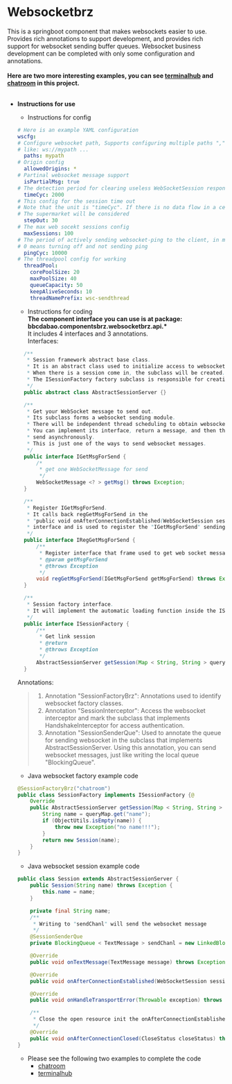 # Websocketbrz
This is a springboot component that makes websockets easier to use. <br>
Provides rich annotations to support development, and provides rich support for websocket sending buffer queues. Websocket business development can be completed with only some configuration and annotations.<br><br>
__Here are two more interesting examples, you can see [terminalhub](../terminalhub) and [chatroom](../chatroom) in this project.__<br><br>
  - __Instructions for use__
    - Instructions for config
    ```yml
    # Here is an example YAML configuration
    wscfg:
    # Configure websocket path, Supports configuring multiple paths "," intervals.
    # like: ws://mypath ...
      paths: mypath
    # Origin config
      allowedOrigins: *
    # Partinal websocket message support
      isPartialMsg: true
    # The detection period for clearing useless WebSocketSession responses, in milliseconds
      timeCyc: 2000
    # This config for the session time out
    # Note that the unit is "timeCyc". If there is no data flow in a certain period
    # The supermarket will be considered
      stepOut: 30
    # The max web socekt sessions config
      maxSessions: 100
    # The period of actively sending websocket-ping to the client, in milliseconds
    # 0 means turning off and not sending ping
      pingCyc: 10000
    # The threadpool config for working
      threadPool:
        corePoolSize: 20
        maxPoolSize: 40
        queueCapacity: 50
        keepAliveSeconds: 10
        threadNamePrefix: wsc-sendthread
    ```
    - Instructions for coding<br>
    __The component interface you can use is at package:__<br>
    **bbcdabao.componentsbrz.websocketbrz.api.\***<br>
    It includes 4 interfaces and 3 annotations.<br>
    Interfaces:<br>
    ```java
      /**
       * Session framework abstract base class.
       * It is an abstract class used to initialize access to websocket sessions and receive messages.
       * When there is a session come in, the subclass will be created.
       * The ISessionFactory factory subclass is responsible for creating.
       */
      public abstract class AbstractSessionServer {}

      /**
       * Get your WebSocket message to send out.
       * Its subclass forms a websocket sending module.
       * There will be independent thread scheduling to obtain websocket messages and then send them.
       * You can implement its interface, return a message, and then the component will schedule and
       * send asynchronously.
       * This is just one of the ways to send websocket messages.
       */
      public interface IGetMsgForSend {
          /*
           * get one WebSocketMessage for send
           */
          WebSocketMessage <? > getMsg() throws Exception;
      }

      /**
       * Register IGetMsgForSend.
       * It calls back regGetMsgForSend in the
       * "public void onAfterConnectionEstablished(WebSocketSession session, IRegGetMsgForSend regGetMsgForSend)"
       * interface and is used to register the "IGetMsgForSend" sending module.
       */
      public interface IRegGetMsgForSend {
          /**
           * Register interface that frame used to get web socket message for send
           * @param getMsgForSend
           * @throws Exception
           */
          void regGetMsgForSend(IGetMsgForSend getMsgForSend) throws Exception;
      }

      /**
       * Session factory interface.
       * It will implement the automatic loading function inside the ISessionServer object created.
       */
      public interface ISessionFactory {
          /**
           * Get link session
           * @return
           * @throws Exception
           */
          AbstractSessionServer getSession(Map < String, String > queryMap) throws Exception;
      }
    ```
    Annotations:<br>
      > 1. Annotation "SessionFactoryBrz":
Annotations used to identify websocket factory classes.
      > 2. Annotation "SessionInterceptor":
Access the websocket interceptor and mark the subclass that implements HandshakeInterceptor for access authentication.
      > 3. Annotation "SessionSenderQue":
Used to annotate the queue for sending websocket in the subclass that implements AbstractSessionServer. Using this annotation, you can send websocket messages, just like writing the local queue "BlockingQueue".

    - Java websocket factory example code 
    ```java
	@SessionFactoryBrz("chatroom")
	public class SessionFactory implements ISessionFactory {@
	    Override
	    public AbstractSessionServer getSession(Map < String, String > queryMap) throws Exception {
	        String name = queryMap.get("name");
	        if (ObjectUtils.isEmpty(name)) {
	            throw new Exception("no name!!!");
	        }
	        return new Session(name);
	    }
	}
    ```
    - Java websocket session example code
    ```java
	public class Session extends AbstractSessionServer {
	    public Session(String name) throws Exception {
	        this.name = name;
	    }
	
	    private final String name;
	    /**
	     * Writing to "sendChanl" will send the websocket message
	     */
	    @SessionSenderQue
	    private BlockingQueue < TextMessage > sendChanl = new LinkedBlockingQueue < > ();
	
	    @Override
	    public void onTextMessage(TextMessage message) throws Exception {}
	
	    @Override
	    public void onAfterConnectionEstablished(WebSocketSession session, IRegGetMsgForSend regGetMsgForSend) throws Exception {}
	
	    @Override
	    public void onHandleTransportError(Throwable exception) throws Exception {}
	
	    /**
	     * Close the open resource init the onAfterConnectionEstablished function
	     */
	    @Override
	    public void onAfterConnectionClosed(CloseStatus closeStatus) throws Exception {}
	}
    ```
    - Please see the following two examples to complete the code
      - [chatroom](../chatroom)
      - [terminalhub](../terminalhub)
